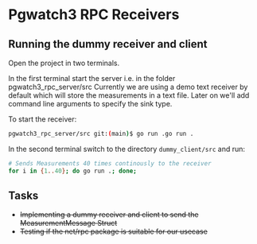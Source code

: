 # Pgwatch3 RPC Receivers

## Running the dummy receiver and client

Open the project in two terminals.

In the first terminal start the server i.e. in the folder pgwatch3_rpc_server/src
Currently we are using a demo text receiver by default which will store the measurements in a text file.
Later on we'll add command line arguments to specify the sink type.

To start the receiver:

```bash
pgwatch3_rpc_server/src git:(main)$ go run .go run .
```


In the second terminal switch to the directory `dummy_client/src` and run:

```bash
# Sends Measurements 40 times continously to the receiver
for i in {1..40}; do go run .; done;
```


## Tasks

 - <del>Implementing a dummy receiver and client to send the MeasurementMessage Struct</del>
 - <del>Testing if the net/rpc package is suitable for our usecase</del>
